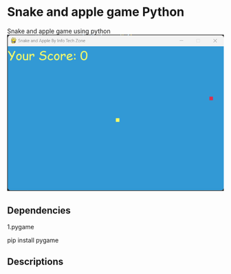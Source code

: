 # Snake and apple game Python
 Snake and apple game using python
 <img src="images/1.png"    >
<h2>Dependencies</h2>
<p>1.pygame

pip install pygame</p>

<h2>Descriptions</h2>